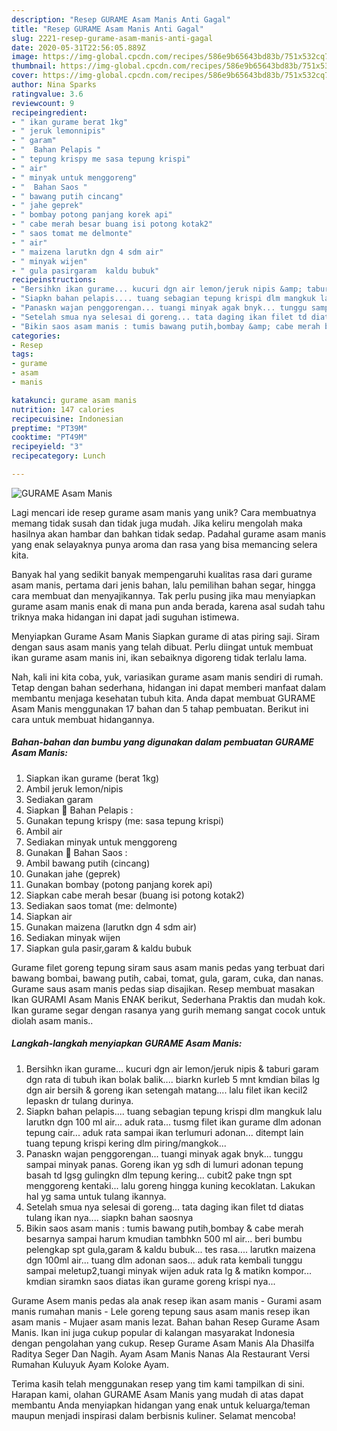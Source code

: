 ```yaml
---
description: "Resep GURAME Asam Manis Anti Gagal"
title: "Resep GURAME Asam Manis Anti Gagal"
slug: 2221-resep-gurame-asam-manis-anti-gagal
date: 2020-05-31T22:56:05.889Z
image: https://img-global.cpcdn.com/recipes/586e9b65643bd83b/751x532cq70/gurame-asam-manis-foto-resep-utama.jpg
thumbnail: https://img-global.cpcdn.com/recipes/586e9b65643bd83b/751x532cq70/gurame-asam-manis-foto-resep-utama.jpg
cover: https://img-global.cpcdn.com/recipes/586e9b65643bd83b/751x532cq70/gurame-asam-manis-foto-resep-utama.jpg
author: Nina Sparks
ratingvalue: 3.6
reviewcount: 9
recipeingredient:
- " ikan gurame berat 1kg"
- " jeruk lemonnipis"
- " garam"
- "  Bahan Pelapis "
- " tepung krispy me sasa tepung krispi"
- " air"
- " minyak untuk menggoreng"
- "  Bahan Saos "
- " bawang putih cincang"
- " jahe geprek"
- " bombay potong panjang korek api"
- " cabe merah besar buang isi potong kotak2"
- " saos tomat me delmonte"
- " air"
- " maizena larutkn dgn 4 sdm air"
- " minyak wijen"
- " gula pasirgaram  kaldu bubuk"
recipeinstructions:
- "Bersihkn ikan gurame... kucuri dgn air lemon/jeruk nipis &amp; taburi garam dgn rata di tubuh ikan bolak balik.... biarkn kurleb 5 mnt kmdian bilas lg dgn air bersih &amp; goreng ikan setengah matang.... lalu filet ikan kecil2 lepaskn dr tulang durinya."
- "Siapkn bahan pelapis.... tuang sebagian tepung krispi dlm mangkuk lalu larutkn dgn 100 ml air... aduk rata... tusmg filet ikan gurame dlm adonan tepung cair... aduk rata sampai ikan terlumuri adonan... ditempt lain tuang tepung krispi kering dlm piring/mangkok..."
- "Panaskn wajan penggorengan... tuangi minyak agak bnyk... tunggu sampai minyak panas. Goreng ikan yg sdh di lumuri adonan tepung basah td lgsg gulingkn dlm tepung kering... cubit2 pake tngn spt menggoreng kentaki... lalu goreng hingga kuning kecoklatan. Lakukan hal yg sama untuk tulang ikannya."
- "Setelah smua nya selesai di goreng... tata daging ikan filet td diatas tulang ikan nya.... siapkn bahan saosnya"
- "Bikin saos asam manis : tumis bawang putih,bombay &amp; cabe merah besarnya sampai harum kmudian tambhkn 500 ml air... beri bumbu pelengkap spt gula,garam &amp; kaldu bubuk... tes rasa.... larutkn maizena dgn 100ml air... tuang dlm adonan saos... aduk rata kembali tunggu sampai meletup2,tuangi minyak wijen aduk rata lg &amp; matikn kompor... kmdian siramkn saos diatas ikan gurame goreng krispi nya..."
categories:
- Resep
tags:
- gurame
- asam
- manis

katakunci: gurame asam manis 
nutrition: 147 calories
recipecuisine: Indonesian
preptime: "PT39M"
cooktime: "PT49M"
recipeyield: "3"
recipecategory: Lunch

---
```



![GURAME Asam Manis](https://img-global.cpcdn.com/recipes/586e9b65643bd83b/751x532cq70/gurame-asam-manis-foto-resep-utama.jpg)

Lagi mencari ide resep gurame asam manis yang unik? Cara membuatnya memang tidak susah dan tidak juga mudah. Jika keliru mengolah maka hasilnya akan hambar dan bahkan tidak sedap. Padahal gurame asam manis yang enak selayaknya punya aroma dan rasa yang bisa memancing selera kita.

Banyak hal yang sedikit banyak mempengaruhi kualitas rasa dari gurame asam manis, pertama dari jenis bahan, lalu pemilihan bahan segar, hingga cara membuat dan menyajikannya. Tak perlu pusing jika mau menyiapkan gurame asam manis enak di mana pun anda berada, karena asal sudah tahu triknya maka hidangan ini dapat jadi suguhan istimewa.

Menyiapkan Gurame Asam Manis Siapkan gurame di atas piring saji. Siram dengan saus asam manis yang telah dibuat. Perlu diingat untuk membuat ikan gurame asam manis ini, ikan sebaiknya digoreng tidak terlalu lama.


Nah, kali ini kita coba, yuk, variasikan gurame asam manis sendiri di rumah. Tetap dengan bahan sederhana, hidangan ini dapat memberi manfaat dalam membantu menjaga kesehatan tubuh kita. Anda dapat membuat GURAME Asam Manis menggunakan 17 bahan dan 5 tahap pembuatan. Berikut ini cara untuk membuat hidangannya.

<!--inarticleads1-->

##### Bahan-bahan dan bumbu yang digunakan dalam pembuatan GURAME Asam Manis:

1. Siapkan  ikan gurame (berat 1kg)
1. Ambil  jeruk lemon/nipis
1. Sediakan  garam
1. Siapkan  🦁 Bahan Pelapis :
1. Gunakan  tepung krispy (me: sasa tepung krispi)
1. Ambil  air
1. Sediakan  minyak untuk menggoreng
1. Gunakan  🦁 Bahan Saos :
1. Ambil  bawang putih (cincang)
1. Gunakan  jahe (geprek)
1. Gunakan  bombay (potong panjang korek api)
1. Siapkan  cabe merah besar (buang isi potong kotak2)
1. Sediakan  saos tomat (me: delmonte)
1. Siapkan  air
1. Gunakan  maizena (larutkn dgn 4 sdm air)
1. Sediakan  minyak wijen
1. Siapkan  gula pasir,garam &amp; kaldu bubuk


Gurame filet goreng tepung siram saus asam manis pedas yang terbuat dari bawang bombai, bawang putih, cabai, tomat, gula, garam, cuka, dan nanas. Gurame saus asam manis pedas siap disajikan. Resep membuat masakan Ikan GURAMI Asam Manis ENAK berikut, Sederhana Praktis dan mudah kok. Ikan gurame segar dengan rasanya yang gurih memang sangat cocok untuk diolah asam manis.. 

<!--inarticleads2-->

##### Langkah-langkah menyiapkan GURAME Asam Manis:

1. Bersihkn ikan gurame... kucuri dgn air lemon/jeruk nipis &amp; taburi garam dgn rata di tubuh ikan bolak balik.... biarkn kurleb 5 mnt kmdian bilas lg dgn air bersih &amp; goreng ikan setengah matang.... lalu filet ikan kecil2 lepaskn dr tulang durinya.
1. Siapkn bahan pelapis.... tuang sebagian tepung krispi dlm mangkuk lalu larutkn dgn 100 ml air... aduk rata... tusmg filet ikan gurame dlm adonan tepung cair... aduk rata sampai ikan terlumuri adonan... ditempt lain tuang tepung krispi kering dlm piring/mangkok...
1. Panaskn wajan penggorengan... tuangi minyak agak bnyk... tunggu sampai minyak panas. Goreng ikan yg sdh di lumuri adonan tepung basah td lgsg gulingkn dlm tepung kering... cubit2 pake tngn spt menggoreng kentaki... lalu goreng hingga kuning kecoklatan. Lakukan hal yg sama untuk tulang ikannya.
1. Setelah smua nya selesai di goreng... tata daging ikan filet td diatas tulang ikan nya.... siapkn bahan saosnya
1. Bikin saos asam manis : tumis bawang putih,bombay &amp; cabe merah besarnya sampai harum kmudian tambhkn 500 ml air... beri bumbu pelengkap spt gula,garam &amp; kaldu bubuk... tes rasa.... larutkn maizena dgn 100ml air... tuang dlm adonan saos... aduk rata kembali tunggu sampai meletup2,tuangi minyak wijen aduk rata lg &amp; matikn kompor... kmdian siramkn saos diatas ikan gurame goreng krispi nya...


Gurame Asem manis pedas ala anak resep ikan asam manis - Gurami asam manis rumahan manis - Lele goreng tepung saus asam manis resep ikan asam manis - Mujaer asam manis lezat. Bahan bahan Resep Gurame Asam Manis. Ikan ini juga cukup popular di kalangan masyarakat Indonesia dengan pengolahan yang cukup. Resep Gurame Asam Manis Ala Dhasilfa Raditya Seger Dan Nagih. Ayam Asam Manis Nanas Ala Restaurant Versi Rumahan Kuluyuk Ayam Koloke Ayam. 

Terima kasih telah menggunakan resep yang tim kami tampilkan di sini. Harapan kami, olahan GURAME Asam Manis yang mudah di atas dapat membantu Anda menyiapkan hidangan yang enak untuk keluarga/teman maupun menjadi inspirasi dalam berbisnis kuliner. Selamat mencoba!
